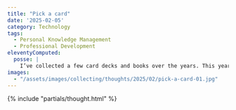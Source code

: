 ```yaml
---
title: "Pick a card"
date: '2025-02-05'
category: Technology
tags:
  - Personal Knowledge Management
  - Professional Development
eleventyComputed:
  posse: |
    I’ve collected a few card decks and books over the years. This year I’ve made a new habit of making time in my day to pick one concept from each, summarise and link in my Obsidian vault.
images:
  - "/assets/images/collecting/thoughts/2025/02/pick-a-card-01.jpg"
---
```


{% include "partials/thought.html" %}